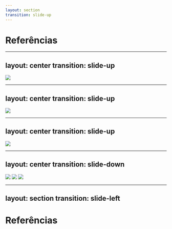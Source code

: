 ```yaml
---
layout: section
transition: slide-up
---
```


# Referências

---
layout: center
transition: slide-up
---

<img src="/assets/books/clean-code.jpg" class="w-90"/>
<!-- - Clean Code - Robert Martin -->

---
layout: center
transition: slide-up
---

<img src="/assets/books/a-arte-de-escrever-programas-legiveis.jpg" class="w-80"/>

---
layout: center
transition: slide-up
---

<img src="/assets/books/refactoring.jpg" class="w-80"/>

---
layout: center
transition: slide-down
---

<div class="grid grid-cols-3 gap-20 items-center">
  <img src="/assets/books/clean-code-folder.jpg" class="h-full" />
  <img src="/assets/books/a-arte-de-escrever-programas-legiveis.jpg" class="h-full" />
  <img src="/assets/books/refactoring.jpg" class="h-full" />
</div>

---
layout: section
transition: slide-left
---

# Referências
